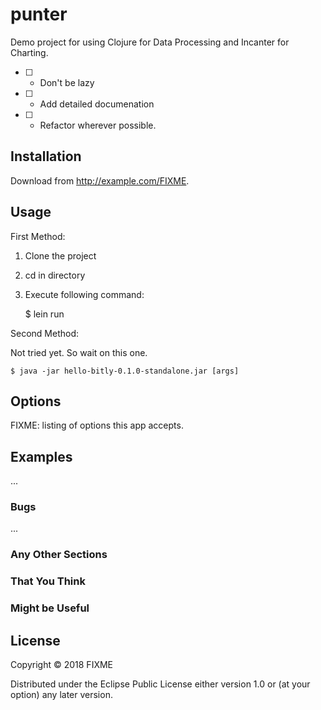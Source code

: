 # punter

Demo project for using Clojure for Data Processing and Incanter for Charting.

- [ ] - Don't be lazy
- [ ] - Add detailed documenation
- [ ] - Refactor wherever possible.


## Installation

Download from http://example.com/FIXME.

## Usage

First Method: 

 1. Clone the project
 2. cd in directory
 3. Execute following command:
    
    $ lein run

Second Method:

Not tried yet. So wait on this one.

    $ java -jar hello-bitly-0.1.0-standalone.jar [args]

## Options

FIXME: listing of options this app accepts.

## Examples

...

### Bugs

...

### Any Other Sections
### That You Think
### Might be Useful

## License

Copyright © 2018 FIXME

Distributed under the Eclipse Public License either version 1.0 or (at
your option) any later version.
